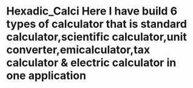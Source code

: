 # Hexadic_Calci Here I have build 6 types of calculator that is standard calculator,scientific calculator,unit converter,emicalculator,tax calculator & electric calculator in one application
